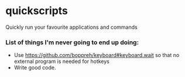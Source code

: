 # quickscripts
Quickly run your favourite applications and commands

### List of things I'm never going to end up doing:
- Use https://github.com/boppreh/keyboard#keyboard.wait so that no external program is needed for hotkeys
- Write good code.